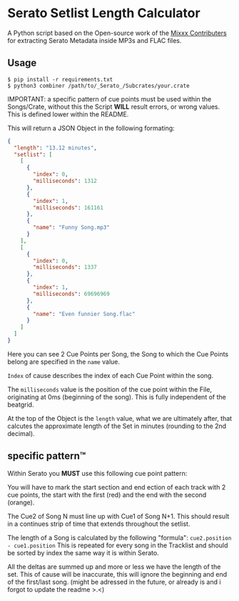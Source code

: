 # Serato Setlist Length Calculator

A Python script based on the Open-source work of the [Mixxx Contributers](https://github.com/mixxxdj/mixxx) for extracting Serato Metadata inside MP3s and FLAC files.

## Usage
``` shell
$ pip install -r requirements.txt
$ python3 combiner /path/to/_Serato_/Subcrates/your.crate
```
IMPORTANT: a specific pattern of cue points must be used within the Songs/Crate, without this the Script **WILL** result errors, or wrong values. This is defined lower within the README.

This will return a JSON Object in the following formating:
``` json
{
  "length": "13.12 minutes",
  "setlist": [
    [
      {
        "index": 0,
        "milliseconds": 1312
      },
      {
        "index": 1,
        "milliseconds": 161161
      },
      {
        "name": "Funny Song.mp3"
      }
    ],
    [
      {
        "index": 0,
        "milliseconds": 1337
      },
      {
        "index": 1,
        "milliseconds": 69696969
      },
      {
        "name": "Even funnier Song.flac"
      }
    ]
  ]
}
```
Here you can see 2 Cue Points per Song, the Song to which the Cue Points belong are specified in the `name` value. 

`Index` of cause describes the index of each Cue Point within the song.

The `milliseconds` value is the position of the cue point within the File, originating at 0ms (beginning of the song). This is fully independent of the beatgrid.

At the top of the Object is the `length` value, what we are ultimately after, that calcutes the approximate length of the Set in minutes (rounding to the 2nd decimal).

## specific pattern™

Within Serato you **MUST** use this following cue point pattern:

You will have to mark the start section and end ection of each track with 2 cue points, the start with the first (red) and the end with the second (orange).

The Cue2 of Song N must line up with Cue1 of Song N+1.
This should result in a continues strip of time that extends throughout the setlist.

The length of a Song is calculated by the following "formula":
`cue2.position - cue1.position`
This is repeated for every song in the Tracklist and should be sorted by index the same way it is within Serato. 

All the deltas are summed up and more or less we have the length of the set. This of cause will be inaccurate, this will ignore the beginning and end of the first/last song. (might be adressed in the future, or already is and i forgot to update the readme >.<)